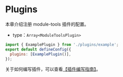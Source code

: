 # Plugins

本章介绍注册 module-tools 插件的配置。

- type：`Array<ModuleToolsPlugin>`
```js modern.config.ts
import { ExamplePlugin } from './plugins/example';
export default defineConfig({
  plugins: [ExamplePlugin()],
});
```

关于如何编写插件，可以查看[【插件编写指南】](/zh/plugins/guide/getting-started)。
